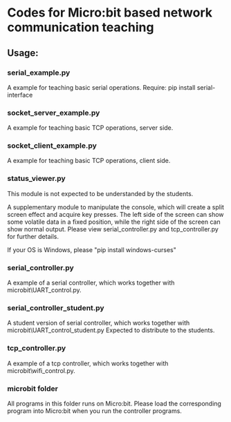 # Codes for Micro:bit based network communication teaching

## Usage:
### serial_example.py
A example for teaching basic serial operations.
Require: pip install serial-interface

### socket_server_example.py
A example for teaching basic TCP operations, server side.

### socket_client_example.py
A example for teaching basic TCP operations, client side.

### status_viewer.py
This module is not expected to be understanded by the students.

A supplementary module to manipulate the console, which will create a split screen effect and acquire key presses.
The left side of the screen can show some volatile data in a fixed position, while the right side of the screen can show normal output.
Please view serial_controller.py and tcp_controller.py for further details.

If your OS is Windows, please "pip install windows-curses"

### serial_controller.py
A example of a serial controller, which works together with microbit\UART_control.py.

### serial_controller_student.py
A student version of serial controller, which works together with microbit\UART_control_student.py
Expected to distribute to the students.

### tcp_controller.py
A example of a tcp controller, which works together with microbit\wifi_control.py.

### microbit folder
All programs in this folder runs on Micro:bit.
Please load the corresponding program into Micro:bit when you run the controller programs.
